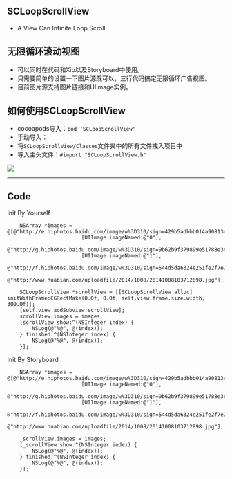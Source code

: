 ## SCLoopScrollView
* A View Can Infinite Loop Scroll.

## 无限循环滚动视图
* 可以同时在代码和Xib以及Storyboard中使用。
* 只需要简单的设置一下图片源既可以，三行代码搞定无限循环广告视图。
* 目前图片源支持图片链接和UIImage实例。

## 如何使用SCLoopScrollView
* cocoapods导入：`pod 'SCLoopScrollView'`
* 手动导入：
* 将`SCLoopScrollView/Classes`文件夹中的所有文件拽入项目中
* 导入主头文件：`#import "SCLoopScrollView.h"`

![](http://i1.tietuku.com/7db519b122670a90.gif)

-----------------

## Code
Init By Yourself
```{bash}
    NSArray *images = @[@"http://e.hiphotos.baidu.com/image/w%3D310/sign=429b5adbbb014a90813e40bc99763971/622762d0f703918ffc60d8a3533d269759eec422.jpg",
                        [UIImage imageNamed:@"0"],
                        @"http://g.hiphotos.baidu.com/image/w%3D310/sign=9b62b9f379899e51788e3c1572a6d990/8718367adab44aed80ebd4eab11c8701a18bfb13.jpg",
                        [UIImage imageNamed:@"1"],
                        @"http://f.hiphotos.baidu.com/image/w%3D310/sign=544d5da6324e251fe2f7e2f99787c9c2/0824ab18972bd40720832c6179899e510eb309e1.jpg",
                        @"http://www.huabian.com/uploadfile/2014/1008/20141008103712898.jpg"];

    SCLoopScrollView *scrollView = [[SCLoopScrollView alloc] initWithFrame:CGRectMake(0.0f, 0.0f, self.view.frame.size.width, 300.0f)];
    [self.view addSubview:scrollView];
    scrollView.images = images;
    [scrollView show:^(NSInteger index) {
        NSLog(@"%@", @(index));
    } finished:^(NSInteger index) {
        NSLog(@"%@", @(index));
    }];
```

Init By Storyboard
```{bash}
    NSArray *images = @[@"http://e.hiphotos.baidu.com/image/w%3D310/sign=429b5adbbb014a90813e40bc99763971/622762d0f703918ffc60d8a3533d269759eec422.jpg",
                        [UIImage imageNamed:@"0"],
                        @"http://g.hiphotos.baidu.com/image/w%3D310/sign=9b62b9f379899e51788e3c1572a6d990/8718367adab44aed80ebd4eab11c8701a18bfb13.jpg",
                        [UIImage imageNamed:@"1"],
                        @"http://f.hiphotos.baidu.com/image/w%3D310/sign=544d5da6324e251fe2f7e2f99787c9c2/0824ab18972bd40720832c6179899e510eb309e1.jpg",
                        @"http://www.huabian.com/uploadfile/2014/1008/20141008103712898.jpg"];

    _scrollView.images = images;
    [_scrollView show:^(NSInteger index) {
        NSLog(@"%@", @(index));
    } finished:^(NSInteger index) {
        NSLog(@"%@", @(index));
    }];
```
